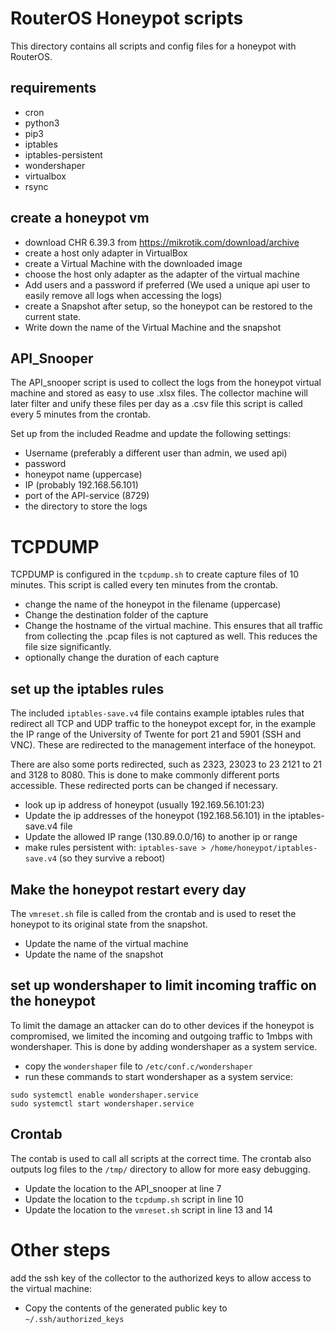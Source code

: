 # RouterOS Honeypot scripts
This directory contains all scripts and config files for a honeypot with RouterOS.

## requirements
- cron
- python3
- pip3
- iptables
- iptables-persistent
- wondershaper
- virtualbox
- rsync

## create a honeypot vm
- download CHR 6.39.3 from https://mikrotik.com/download/archive
- create a host only adapter in VirtualBox
- create a Virtual Machine with the downloaded image
- choose the host only adapter as the adapter of the virtual machine
- Add users and a password if preferred (We used a unique api user to easily remove all logs when accessing the logs)
- create a Snapshot after setup, so the honeypot can be restored to the current state.
- Write down the name of the Virtual Machine and the snapshot

## API_Snooper
The API_snooper script is used to collect the logs from the honeypot virtual machine and stored as easy to use .xlsx files. The collector machine will later filter and unify these files per day as a .csv file this script is called every 5 minutes from the crontab.

Set up from the included Readme and update the following settings:
- Username (preferably a different user than admin, we used api)
- password
- honeypot name (uppercase)
- IP (probably 192.168.56.101)
- port of the API-service (8729)
- the directory to store the logs

# TCPDUMP
TCPDUMP is configured in the `tcpdump.sh` to create capture files of 10 minutes. This script is called every ten minutes from the crontab.
- change the name of the honeypot in the filename (uppercase)
- Change the destination folder of the capture
- Change the hostname of the virtual machine. This ensures that all traffic from collecting the .pcap files is not captured as well. This reduces the file size significantly.
- optionally change the duration of each capture

## set up the iptables rules
The included `iptables-save.v4` file contains example iptables rules that redirect all TCP and UDP traffic to the honeypot except for, in the example the IP range of the University of Twente for port 21 and 5901 (SSH and VNC). These are redirected to the management interface of the honeypot.

There are also some ports redirected, such as 2323, 23023 to 23 2121 to 21 and 3128 to 8080. This is done to make commonly different ports accessible. These redirected ports can be changed if necessary.
- look up ip address of honeypot (usually 192.169.56.101:23)
- Update the ip addresses of the honeypot (192.168.56.101) in the iptables-save.v4 file
- Update the allowed IP range (130.89.0.0/16) to another ip or range
- make rules persistent with: `iptables-save > /home/honeypot/iptables-save.v4` (so they survive a reboot)

## Make the honeypot restart every day
The `vmreset.sh` file is called from the crontab and is used to reset the honeypot to its original state from the snapshot.
- Update the name of the virtual machine
- Update the name of the snapshot

## set up wondershaper to limit incoming traffic on the honeypot
To limit the damage an attacker can do to other devices if the honeypot is compromised, we limited the incoming and outgoing traffic to 1mbps with wondershaper. This is done by adding wondershaper as a system service.
- copy the `wondershaper` file to `/etc/conf.c/wondershaper`
- run these commands to start wondershaper as a system service:
```
sudo systemctl enable wondershaper.service
sudo systemctl start wondershaper.service
```

## Crontab
The contab is used to call all scripts at the correct time. The crontab also outputs log files to the `/tmp/` directory to allow for more easy debugging.
- Update the location to the API_snooper at line 7
- Update the location to the `tcpdump.sh` script in line 10
- Update the location to the `vmreset.sh` script in line 13 and 14

# Other steps
add the ssh key of the collector to the authorized keys to allow access to the virtual machine:
- Copy the contents of the generated public key to `~/.ssh/authorized_keys`
